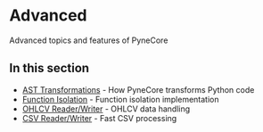 <!--
---
weight: 1000
title: "Advanced"
description: "Advanced topics and features of PyneCore"
icon: "psychology"
date: "2025-03-31"
lastmod: "2025-03-31"
draft: false
toc: true
---
-->

# Advanced

Advanced topics and features of PyneCore

## In this section

- [AST Transformations](./ast-transformations.md) - How PyneCore transforms Python code
- [Function Isolation](./function-isolation.md) - Function isolation implementation
- [OHLCV Reader/Writer](./ohlcv-reader-writer.md) - OHLCV data handling
- [CSV Reader/Writer](./csv-reader-writer.md) - Fast CSV processing
